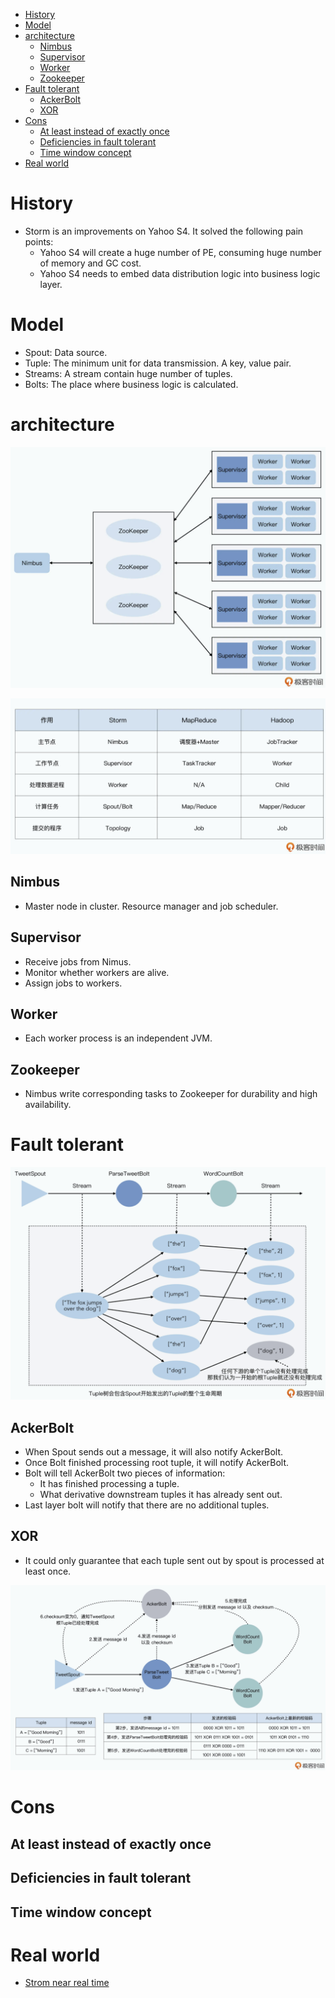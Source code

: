 - [History](#history)
- [Model](#model)
- [architecture](#architecture)
  - [Nimbus](#nimbus)
  - [Supervisor](#supervisor)
  - [Worker](#worker)
  - [Zookeeper](#zookeeper)
- [Fault tolerant](#fault-tolerant)
  - [AckerBolt](#ackerbolt)
  - [XOR](#xor)
- [Cons](#cons)
  - [At least instead of exactly once](#at-least-instead-of-exactly-once)
  - [Deficiencies in fault tolerant](#deficiencies-in-fault-tolerant)
  - [Time window concept](#time-window-concept)
- [Real world](#real-world)

# History
* Storm is an improvements on Yahoo S4. It solved the following pain points:
  * Yahoo S4 will create a huge number of PE, consuming huge number of memory and GC cost. 
  * Yahoo S4 needs to embed data distribution logic into business logic layer. 

# Model
* Spout: Data source. 
* Tuple: The minimum unit for data transmission. A key, value pair. 
* Streams: A stream contain huge number of tuples. 
* Bolts: The place where business logic is calculated. 

# architecture

![](../.gitbook/assets/storm_architecture.png)

![](../.gitbook/assets/storm_architecture_analogy.png)

## Nimbus
* Master node in cluster. Resource manager and job scheduler. 

## Supervisor
* Receive jobs from Nimus. 
* Monitor whether workers are alive. 
* Assign jobs to workers. 

## Worker
* Each worker process is an independent JVM. 

## Zookeeper
* Nimbus write corresponding tasks to Zookeeper for durability and high availability. 

# Fault tolerant

![](../.gitbook/assets/storm_faultolerant_tupleTree.png)

## AckerBolt
* When Spout sends out a message, it will also notify AckerBolt. 
* Once Bolt finished processing root tuple, it will notify AckerBolt.
* Bolt will tell AckerBolt two pieces of information:
  * It has finished processing a tuple. 
  * What derivative downstream tuples it has already sent out. 
* Last layer bolt will notify that there are no additional tuples. 

## XOR
* It could only guarantee that each tuple sent out by spout is processed at least once. 

![](../.gitbook/assets/storm_faulttolerant_xor.png)

# Cons
## At least instead of exactly once

## Deficiencies in fault tolerant

## Time window concept

# Real world

* [Strom near real time](https://www.michael-noll.com/blog/2013/01/18/implementing-real-time-trending-topics-in-storm/)
